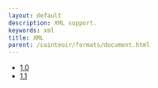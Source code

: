 ```yaml
---
layout: default
description: XML support.
keywords: xml
title: XML
parent: /cainteoir/formats/document.html
---
```


*  [1.0](xml10)
*  [1.1](xml11)
